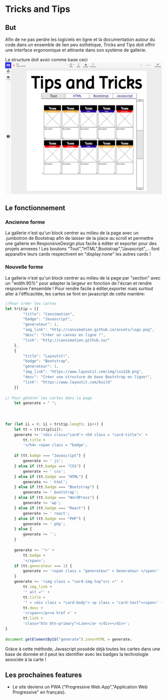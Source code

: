 # Tricks and Tips

## But
Afin de ne pas perdre les logiciels en ligne et la documentation autour du code dans un ensemble de lien peu esthétique, Tricks and Tips doit offrir une interface ergonomique et attirante dans son système de gallerie.

La structure doit avoir comme base ceci
![](https://github.com/DzenetanMassart/Tricks-and-Tips/blob/master/assets/pics/visuTricksAndTipsBase.png?raw=true)

## Le fonctionnement
### Ancienne forme
La gallerie n'est qu'un block centrer au milieu de la page avec un .jumbotron de Bootstrap afin de laisser de la place au scroll et permettre une gallerie en ResponsiveDesign plus facile à éditer et exporter pour des projets annexes ! 
Les boutons "Tout","HTML",Bootstrap","Javascript",... font apparaître leurs cards respectivent en "display:none" les autres cards !

### Nouvelle forme
La gallerie n'est qu'un block centrer au milieu de la page par "section" avec un "width:95%" pour adapter la largeur en fonction de l'écran et rendre responsive l'ensemble ! Pour rendre facile à éditer,exporter mais surtout aller à l'éfficacitée, les cartes se font en javascript de cette manière:

```javascript
//Pour créer les cartes 
let tritip = [{
        "title": "Canvimation",
        "badge": "Javascript",
        "generateur": 1,
        "img_link": "http://canvimation.github.io/assets/logo.png",
        "desc": "Créer un canvas en ligne !",
        "link": "http://canvimation.github.io/"
    },
    {
        "title": "Layoutit!",
        "badge": "Bootstrap",
        "generateur": 1,
        "img_link": "https://www.layoutit.com/img/ico128.png",
        "desc": "Créer une structure de base Bootstrap en ligne!",
        "link": "https://www.layoutit.com/build"
    }]
    
// Pour générer les cartes dans la page
    let generate = " ";



for (let ii = 0; ii < tritip.length; ii++) {
    let tt = (tritip[ii]);
    generate += '<div class="card"> <h4 class = "card-title">' +
        tt.title +
        '</h4> <span class = "badge';

    if (tt.badge === "Javascript") {
        generate += ' js';
    } else if (tt.badge === "CSS") {
        generate += ' css';
    } else if (tt.badge === "HTML") {
        generate += ' html';
    } else if (tt.badge === "Bootstrap") {
        generate += ' bootstrap';
    } else if (tt.badge === "WordPress") {
        generate += 'wp';
    } else if (tt.badge === "React") {
        generate += ' react';
    } else if (tt.badge === "PHP") {
        generate += ' php';
    } else {
        generate += '';
    }

    generate += '">' +
        tt.badge +
        '</span>';
    if (tt.generateur === 1) {
        generate += '<span class = "generateur" > Generateur </span>'
    }
    generate += '<img class = "card-img-top"src ="' +
        tt.img_link +
        '" alt ="' +
        tt.title +
        '" > <div class = "card-body"> <p class = "card-text"><span>' +
        tt.desc +
        '</span></p><a href =' +
        tt.link +
        'class="btn btn-primary">Lien</a> </div></div>';
}

document.getElementById("generate").innerHTML = generate;

 ```
 Gràce à cette méthode, Javascript possède déjà toutes les cartes dans une base de donnée et il peut les identifier avec les badges la technologie associée à la carte !


## Les prochaines features
- Le site deviens un PWA ("Progressive Web App","Application Web Progressive" en français).

